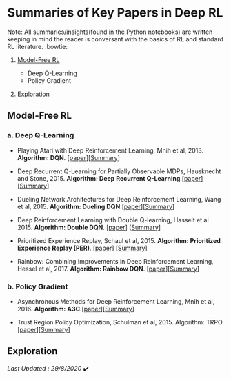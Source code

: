 # Summaries of Key Papers in Deep RL
Note: All summaries/insights(found in the Python notebooks) are written keeping in mind the reader is conversant with the basics of RL and standard RL literature. :bowtie:

1. [Model-Free RL](#Model-Free-RL)
    - Deep Q-Learning
    - Policy Gradient

2. [Exploration](#Exploration)

## Model-Free RL
### a. Deep Q-Learning
- Playing Atari with Deep Reinforcement Learning, Mnih et al, 2013. **Algorithm: DQN**. [[paper](https://www.cs.toronto.edu/~vmnih/docs/dqn.pdf)][[Summary](https://github.com/ashutoshtiwari13/A-RL-Paper-A-Day-Keeps-boredom-away/blob/master/Model%20Free%20RL/Deep%20Q-learning/paper1.ipynb)]

- Deep Recurrent Q-Learning for Partially Observable MDPs, Hausknecht and Stone, 2015. **Algorithm: Deep Recurrent Q-Learning**.[[paper](https://arxiv.org/abs/1507.06527)][[Summary](https://github.com/ashutoshtiwari13/A-RL-Paper-A-Day-Keeps-boredom-away/blob/master/Model%20Free%20RL/Deep%20Q-learning/paper2.ipynb)]

- Dueling Network Architectures for Deep Reinforcement Learning, Wang et al, 2015. **Algorithm: Dueling DQN**.[[paper](https://arxiv.org/abs/1511.06581)][[Summary](https://github.com/ashutoshtiwari13/A-RL-Paper-A-Day-Keeps-boredom-away/blob/master/Model%20Free%20RL/Deep%20Q-learning/paper3.ipynb)]

- Deep Reinforcement Learning with Double Q-learning, Hasselt et al 2015. **Algorithm: Double DQN**. [[paper](https://arxiv.org/abs/1509.06461)] [[Summary](https://github.com/ashutoshtiwari13/A-RL-Paper-A-Day-Keeps-boredom-away/blob/master/Model%20Free%20RL/Deep%20Q-learning/paper4.ipynb)]

- Prioritized Experience Replay, Schaul et al, 2015. **Algorithm: Prioritized Experience Replay (PER)**. [[paper](https://arxiv.org/abs/1511.05952)] [[Summary](https://github.com/ashutoshtiwari13/A-RL-Paper-A-Day-Keeps-boredom-away/blob/master/Model%20Free%20RL/Deep%20Q-learning/paper5.ipynb)]

- Rainbow: Combining Improvements in Deep Reinforcement Learning, Hessel et al, 2017. **Algorithm: Rainbow DQN**. [[paper](https://arxiv.org/abs/1710.02298)][[Summary](https://github.com/ashutoshtiwari13/A-RL-Paper-A-Day-Keeps-boredom-away/blob/master/Model%20Free%20RL/Deep%20Q-learning/paper6.ipynb)]

### b. Policy Gradient
- Asynchronous Methods for Deep Reinforcement Learning, Mnih et al, 2016. **Algorithm: A3C**.[[paper](https://arxiv.org/abs/1602.01783)][[Summary](https://github.com/ashutoshtiwari13/A-RL-Paper-A-Day-Keeps-boredom-away/blob/master/Model%20Free%20RL/Policy%20gradient/paper1.ipynb)]

- Trust Region Policy Optimization, Schulman et al, 2015. Algorithm: TRPO. [[paper](https://arxiv.org/abs/1502.05477)][[Summary](https://github.com/ashutoshtiwari13/A-RL-Paper-A-Day-Keeps-boredom-away/blob/master/Model%20Free%20RL/Policy%20gradient/paper2.ipynb)]

## Exploration

*Last Updated : 29/8/2020* :heavy_check_mark:
